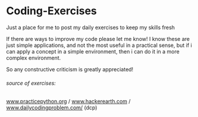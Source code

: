 # Coding-Exercises
Just a place for me to post my daily exercises to keep my skills fresh
    
If there are ways to improve my code please let me know!
I know these are just simple applications,
and not the most useful in a practical sense,
but if i can apply a concept in a simple environment,
then i can do it in a more complex environment.

So any constructive criticism is greatly appreciated! 


###### source of exercises: 
www.practicepython.org / 
www.hackerearth.com /
www.dailycodingproblem.com/ (dcp)
